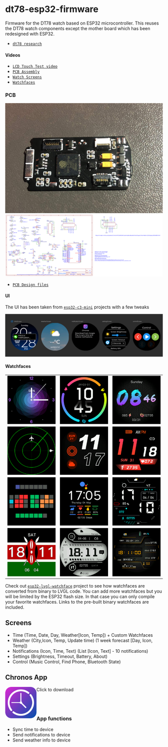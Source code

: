 # dt78-esp32-firmware
 Firmware for the DT78 watch based on ESP32 microcontroller. This reuses the DT78 watch components except the mother board which has been redesigned with ESP32.
 
 + [`dt78 research`](https://github.com/fbiego/dt78)

#### Videos

+ [`LCD Touch Test video`](https://youtu.be/1j1_iY0G4Cs)
+ [`PCB Assembly`](https://www.youtube.com/watch?v=O0CNbZo6Kx4)
+ [`Watch Screens`](https://www.youtube.com/watch?v=tZKffwjmkNU)
+ [`Watchfaces`](https://youtu.be/2PwVdIeqmRQ)

### PCB
![3](dt78_pcb.jpeg?raw=true "3")
![4](schematic.png?raw=true "4")

+ [`PCB Design files`](https://oshwlab.com/fbiego.fb/dt78)


#### UI

The UI has been taken from [`esp32-c3-mini`](https://github.com/fbiego/esp32-c3-mini) projects with a few tweaks

![screens](c3-screens.png?raw=true "screens")

#### Watchfaces

| | | |
| -- | -- | -- |
| !["Analog"](src/faces/75_2_dial/watchface.png?raw=true "75_2_dial") | !["Shadow"](src/faces/34_2_dial/watchface.png?raw=true "34_2_dial") | !["Blue"](src/faces/79_2_dial/watchface.png?raw=true "79_2_dial") |
| !["Radar"](src/faces/radar/watchface.png?raw=true "radar") | !["Outline"](src/faces/116_2_dial/watchface.png?raw=true "116_2_dial") | !["Red"](src/faces/756_2_dial/watchface.png?raw=true "756_2_dial") |
| !["Tix"](src/faces/tix_resized/watchface.png?raw=true "tix_resized") | !["Pixel"](src/faces/pixel_resized/watchface.png?raw=true "pixel_resized") | !["Smart"](src/faces/smart_resized/watchface.png?raw=true "smart_resized") |
| !["Kenya"](src/faces/kenya/watchface.png?raw=true "kenya") | !["B & W"](src/faces/b_w_resized/watchface.png?raw=true "b_w_resized") | !["WFB"](src/faces/wfb_resized/watchface.png?raw=true "wfb_resized") |

Check out [`esp32-lvgl-watchface`](https://github.com/fbiego/esp32-lvgl-watchface) project to see how watchfaces are converted from binary to LVGL code. You can add more watchfaces but you will be limited by the ESP32 flash size. 
In that case you can only compile your favorite watchfaces. Links to the pre-built binary watchfaces are included.


## Screens
 - Time (Time, Date, Day, Weather[Icon, Temp]) + Custom Watchfaces
 - Weather (City,Icon, Temp, Update time) (1 week forecast [Day, Icon, Temp])
 - Notifications (Icon, Time, Text) (List [Icon, Text] - 10 notifications)
 - Settings (Brightness, Timeout, Battery, About)
 - Control (Music Control, Find Phone, Bluetooth State)

## Chronos App
Click to download
[<img src="chronos.png?raw=true" width=100 align=left>](https://fbiego.com/chronos/app?id=c3-mini)
<br><br><br><br>

### App functions
- Sync time to device
- Send notifications to device
- Send weather info to device

